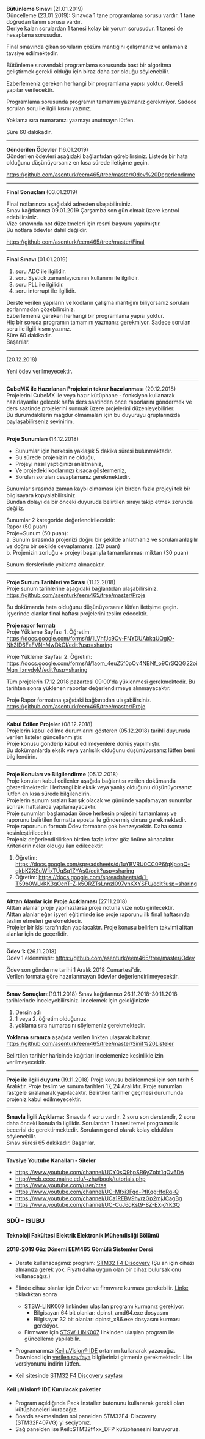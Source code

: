 **Bütünleme Sınavı** (21.01.2019)  
Güncelleme (23.01.2019): Sınavda 1 tane programlama sorusu vardır. 1 tane doğrudan tanım sorusu vardır.   
Geriye kalan sorulardan 1 tanesi kolay bir yorum sorusudur. 1 tanesi de hesaplama sorusudur.

Final sınavında çıkan soruların çözüm mantığını çalışmanız ve anlamanız tavsiye edilmektedir.   

Bütünleme sınavındaki  programlama sorusunda bast bir algoritma geliştirmek  gerekli olduğu için biraz daha zor olduğu söylenebilir.  

Ezberlemeniz gereken herhangi bir programlama yapısı yoktur. Gerekli yapılar verilecektir.

Programlama sorusunda programın tamamını yazmanız gerekmiyor. Sadece sorulan soru ile ilgili kısmı yazınız. 

Yoklama sıra numaranızı yazmayı unutmayın lütfen. 
 
Süre 60 dakikadır.      



---

**Gönderilen Ödevler** (16.01.2019)   
Gönderilen ödevleri aşağıdaki bağlantıdan görebilirsiniz. Listede bir hata olduğunu düşünüyorsanız en kısa sürede iletişime geçin.  

https://github.com/asenturk/eem465/tree/master/Odev%20Degerlendirme



---

**Final Sonuçları** (03.01.2019)   

Final notlarınıza aşağıdaki adresten ulaşabilirsiniz.  
Sınav kağıtlarınızı 09.01.2019 Çarşamba  son gün olmak üzere kontrol edebilirsiniz.   
Vize sınavında not düzeltmeleri için resmi başvuru yapılmıştır.   
Bu notlara ödevler dahil değildir.   

https://github.com/asenturk/eem465/tree/master/Final

---

**Final Sınavı** (01.01.2019)  
1. soru ADC ile ilgilidir.
2. soru Systick zamanlayıcısının kullanımı ile ilgilidir.
3. soru PLL ile ilgilidir.
4. soru interrupt ile ilgilidir.

Derste verilen yapıların ve kodların çalışma mantığını biliyorsanız soruları zorlanmadan çözebilirsiniz.   
Ezberlemeniz gereken herhangi bir programlama yapısı yoktur.   
Hiç bir soruda programın tamamını yazmanız gerekmiyor. Sadece sorulan soru ile ilgili kısmı yazınız.   
Süre 60 dakikadır.      
Başarılar.   


---


(20.12.2018)   

Yeni ödev verilmeyecektir.

---

**CubeMX ile  Hazırlanan Projelerin tekrar hazırlanması** (20.12.2018)   
Projelerini CubeMX ile veya hazır kütüphane - fonksiyon kullanarak hazırlayanlar gelecek hafta ders saatinden önce raporlarını göndermek ve ders saatinde projelerini sunmak üzere projelerini düzenleyebilirler.   
Bu durumdakilerin mağdur olmamaları için bu duyuruyu gruplarınızda paylaşabilirseniz sevinirim.   

---


**Proje Sunumları** (14.12.2018)   
* Sunumlar için herkesin yaklaşık 5 dakika süresi bulunmaktadır.  
* Bu sürede projenizin ne olduğu,
* Projeyi nasıl yaptığınızı anlatmanız,
* Ve projedeki kodlarınızı kısaca göstermeniz, 
* Sorulan soruları cevaplamanız gerekmektedir.

Sunumlar sırasında zaman kaybı olmaması için birden fazla projeyi tek bir bilgisayara kopyalabilirsiniz.   
Bundan dolayı da bir önceki duyuruda belirtilen sırayı takip etmek zorunda değiliz.

Sunumlar 2 kategoride değerlendirilecektir:   
Rapor (50 puan)   
Proje+Sunum (50 puan):      
a. Sunum sırasında projenizi doğru bir şekilde anlatmanız ve soruları anlaşılır ve doğru bir şekilde cevaplamanız. (20 puan)   
b. Projenizin zorluğu + projeyi başarıyla tamamlanması miktarı (30 puan)

Sunum derslerinde yoklama alınacaktır.


---



**Proje Sunum Tarihleri ve Sırası** (11.12.2018)     
Proje sunum tarihlerine aşağıdaki bağlantıdan ulaşabilirsiniz.   
https://github.com/asenturk/eem465/tree/master/Proje

Bu dokümanda hata olduğunu düşünüyorsanız lütfen iletişime geçin. İşyerinde olanlar final haftası projelerini teslim edecektir.

**Proje rapor formatı**  
Proje Yükleme Sayfası 1. Öğretim:   
https://docs.google.com/forms/d/1LVhfJc9Ov-FNYDUAbkqUQgjO-Nh3ID6FaFVNhMwDkCI/edit?usp=sharing

Proje Yükleme Sayfası 2. Öğretim:      
https://docs.google.com/forms/d/1aom_4euZ5f0pOv4NBNf_o9CrSQQG22oiMqn_IxnvdyM/edit?usp=sharing

Tüm projelerin 17.12.2018 pazartesi 09:00'da yüklenmesi gerekmektedir. Bu tarihten sonra yüklenen raporlar değerlendirmeye alınmayacaktır.

Proje Rapor formatına şağıdaki bağlantıdan ulaşabilirsiniz.  
https://github.com/asenturk/eem465/tree/master/Proje



---

**Kabul Edilen Projeler** (08.12.2018)   
Projelerin kabul edilme durumlarını gösteren (05.12.2018) tarihli duyuruda verilen listeler güncellenmiştir.   
Proje konusu gönderip kabul edilmeyenlere dönüş yapılmıştır.   
Bu dokümanlarda eksik veya yanlışlık olduğunu düşünüyorsanız lütfen beni bilgilendirin. 

---

**Proje Konuları ve Bilgilendirme** (05.12.2018)   
Proje konuları kabul edilenler aşağıda bağlantısı verilen dokümanda gösterilmektedir. Herhangi bir eksik veya yanlış olduğunu düşünüyorsanız lütfen en kısa sürede bilgilendirin.   
Projelerin sunum sıraları karışık olacak ve gününde yapılamayan sunumlar sonraki haftalarda yapılamayacaktır.   
Proje sunumları başlamadan önce herkesin projesini tamamlamış ve raporunu belirtilen formatta eposta ile göndermiş olması gerekmektedir.   
Proje raporunun formatı Ödev formatına çok benzeycektir. Daha sonra kesinleştirilecektir.   
Projeniz değerlendirilirken birden fazla kriter göz önüne alınacaktır. Kriterlerin neler olduğu ilan edilecektir.   
1. Öğretim: https://docs.google.com/spreadsheets/d/1uYBVRU0CC0P6fqKpopQ-qkbK2XSuWIixTUqSq1ZYAs0/edit?usp=sharing
2. Öğretim: https://docs.google.com/spreadsheets/d/1-T59b0WLkKK3qOcnT-Z-k5ORZTsLnnzI097ynKXYSFU/edit?usp=sharing


---

**Alttan Alanlar için Proje Açıklaması** (27.11.2018)   
Alttan alanlar proje yapmazlarsa proje notuna vize notu girilecektir.   
Alttan alanlar eğer işyeri eğitiminde ise proje raporunu ilk final haftasında teslim etmeleri gerekmektedir.   
Projeler bir kişi tarafından yapılacaktır. 
Proje konusu belirlem takvimi alttan alanlar için de geçerlidir.   

---

**Ödev 1:** (26.11.2018)   
Ödev 1 eklenmiştir: https://github.com/asenturk/eem465/tree/master/Odev   

Ödev son gönderme tarihi 1 Aralık 2018 Cumartesi'dir.   
Verilen formata göre hazırlanmayan ödevler değerlendirilmeyecektir.

---

**Sınav Sonuçları:**(19.11.2018)
Sınav kağıtlarınızı 26.11.2018-30.11.2018 tarihlerinde inceleyebilirsiniz.
İncelemek için geldiğinizde   
1. Dersin adı
2. 1 veya 2. öğretim olduğunuz
3. yoklama sıra numarasını söylemeniz gerekmektedir.

**Yoklama sıranıza** aşağıda verilen linkten ulaşarak bakınız.   
https://github.com/asenturk/eem465/tree/master/Sinif%20Listeler

Belirtilen tarihler haricinde kağıtları incelemenize kesinlikle izin verilmeyecektir.

---

**Proje ile ilgili duyuru:**(19.11.2018)
Proje konusu belirlenmesi için son tarih 5 Aralıktır.
Proje teslim ve sunum tarihleri 17, 24 Aralıktır.
Proje sunumları rastgele sıralanarak yapılacaktır.
Belirtilen tarihler geçmesi durumunda projeniz kabul edilmeyecektir. 

---

**Sınavla İlgili Açıklama:**
Sınavda 4 soru vardır. 2 soru son derstendir, 2 soru daha önceki konularla ilgilidir. Sorulardan 1 tanesi temel programcılık becerisi de gerektirmektedir.
Soruların genel olarak kolay oldukları söylenebilir.   
Sınav süresi 65 dakikadır. Başarılar.

---  

**Tavsiye Youtube Kanalları - Siteler**  
* https://www.youtube.com/channel/UCY0sQ9hpSR6yZobt1qOv6DA
* http://web.eece.maine.edu/~zhu/book/tutorials.php
* https://www.youtube.com/user/ctas
* https://www.youtube.com/channel/UC-Mfxi3Fgd-PfKqgHfoRq-Q
* https://www.youtube.com/channel/UCa1REBV9hyrzGp2mjJCagBg
* https://www.youtube.com/channel/UC-CuJ6qKst9-8Z-EXjoYK3Q

### SDÜ - ISUBU
#### Teknoloji Fakültesi Elektrik Elektronik Mühendisliği Bölümü
#### 2018-2019 Güz Dönemi EEM465 Gömülü Sistemler Dersi

* Derste kullanacağımız program: [STM32 F4 Discovery](https://www.st.com/en/evaluation-tools/stm32f4discovery.html)
(Şu an için cihazı almanıza gerek yok. Fiyatı daha uygun olan bir cihaz bulursak onu kullanacağız.)
* Elinde cihaz olanlar için Driver ve firmware kurması gerekebilir. [Linke](https://www.st.com/en/evaluation-tools/stm32f4discovery.html#sw-tools-scroll) tıkladıktan sonra
  *  [STSW-LINK009](https://www.st.com/content/st_com/en/products/development-tools/software-development-tools/stm32-software-development-tools/stm32-utilities/stsw-link009.html) linkinden ulaşılan programı kurmanız gerekiyor.
     * Bilgisayarı 64 bit olanlar: dpinst_amd64.exe dosyasını
     * Bilgisayar 32 bit olanlar: dpinst_x86.exe dosyasını kurması gerekiyor.
  * Firmware için [STSW-LINK007](https://www.st.com/content/st_com/en/products/development-tools/software-development-tools/stm32-software-development-tools/stm32-programmers/stsw-link007.html) linkinden ulaşılan program ile güncelleme yapılabilir. 
  
* Programarımızı [Keil µVision® IDE](http://www2.keil.com/mdk5/uvision/) ortamını kullanarak yazacağız. Download için [verilen sayfaya](https://www.keil.com/demo/eval/arm.htm) bilgilerinizi girmeniz gerekmektedir. Lite versiyonunu indirin lütfen.
* Keil sitesinde [STM32 F4 Discovery sayfası](https://www.keil.com/boards2/stmicroelectronics/stm32f4_discovery/)

#### Keil µVision® IDE Kurulacak paketler
* Program açıldığında Pack İnstaller butonunu kullanarak gerekli olan kütüphaneleri kuracağız.
* Boards sekmesinden sol panelden STM32F4-Discovery (STM32F407VG) yi seçiyoruz.
* Sağ panelden ise Keil::STM32f4xx_DFP kütüphanesini kuruyoruz.
 
  
